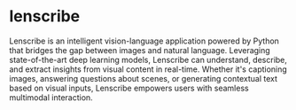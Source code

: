 # lenscribe
Lenscribe is an intelligent vision-language application powered by Python that bridges the gap between images and natural language. Leveraging state-of-the-art deep learning models, Lenscribe can understand, describe, and extract insights from visual content in real-time. Whether it's captioning images, answering questions about scenes, or generating contextual text based on visual inputs, Lenscribe empowers users with seamless multimodal interaction.
